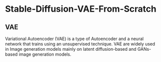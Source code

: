 # Stable-Diffusion-VAE-From-Scratch

## VAE
Variational Autoencoder (VAE) is a type of Autoencoder and a neural network that trains using an unsupervised technique. VAE are widely used in Image generation models mainly on latent diffusion-based and GANs-based image generation models. 
